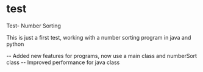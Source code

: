 # test
Test- Number Sorting

This is just a first test, working with a number sorting program in java and python

-- Added new features for programs, now use a main class and numberSort class
-- Improved performance for java class
